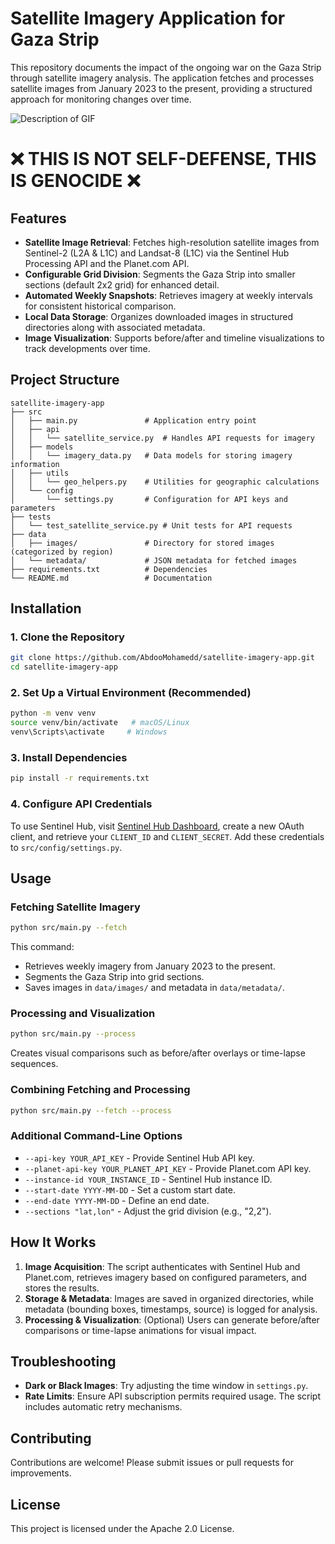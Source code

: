 # Satellite Imagery Application for Gaza Strip

This repository documents the impact of the ongoing war on the Gaza Strip through satellite imagery analysis. The application fetches and processes satellite images from January 2023 to the present, providing a structured approach for monitoring changes over time.

![Description of GIF](geza_before_after.gif)
# ❌ THIS IS NOT SELF-DEFENSE, THIS IS GENOCIDE ❌

## Features

- **Satellite Image Retrieval**: Fetches high-resolution satellite images from Sentinel-2 (L2A & L1C) and Landsat-8 (L1C) via the Sentinel Hub Processing API and the Planet.com API.
- **Configurable Grid Division**: Segments the Gaza Strip into smaller sections (default 2x2 grid) for enhanced detail.
- **Automated Weekly Snapshots**: Retrieves imagery at weekly intervals for consistent historical comparison.
- **Local Data Storage**: Organizes downloaded images in structured directories along with associated metadata.
- **Image Visualization**: Supports before/after and timeline visualizations to track developments over time.

## Project Structure

```
satellite-imagery-app
├── src
│   ├── main.py               # Application entry point
│   ├── api
│   │   └── satellite_service.py  # Handles API requests for imagery
│   ├── models
│   │   └── imagery_data.py   # Data models for storing imagery information
│   ├── utils
│   │   └── geo_helpers.py    # Utilities for geographic calculations
│   └── config
│       └── settings.py       # Configuration for API keys and parameters
├── tests
│   └── test_satellite_service.py # Unit tests for API requests
├── data
│   ├── images/               # Directory for stored images (categorized by region)
│   └── metadata/             # JSON metadata for fetched images
├── requirements.txt          # Dependencies
└── README.md                 # Documentation
```

## Installation

### 1. Clone the Repository

```sh
git clone https://github.com/AbdooMohamedd/satellite-imagery-app.git
cd satellite-imagery-app
```

### 2. Set Up a Virtual Environment (Recommended)

```sh
python -m venv venv
source venv/bin/activate   # macOS/Linux
venv\Scripts\activate     # Windows
```

### 3. Install Dependencies

```sh
pip install -r requirements.txt
```

### 4. Configure API Credentials

To use Sentinel Hub, visit [Sentinel Hub Dashboard](https://apps.sentinel-hub.com/dashboard/#/account/settings), create a new OAuth client, and retrieve your `CLIENT_ID` and `CLIENT_SECRET`. Add these credentials to `src/config/settings.py`.

## Usage

### Fetching Satellite Imagery

```sh
python src/main.py --fetch
```

This command:

- Retrieves weekly imagery from January 2023 to the present.
- Segments the Gaza Strip into grid sections.
- Saves images in `data/images/` and metadata in `data/metadata/`.

### Processing and Visualization

```sh
python src/main.py --process
```

Creates visual comparisons such as before/after overlays or time-lapse sequences.

### Combining Fetching and Processing

```sh
python src/main.py --fetch --process
```

### Additional Command-Line Options

- `--api-key YOUR_API_KEY` - Provide Sentinel Hub API key.
- `--planet-api-key YOUR_PLANET_API_KEY` - Provide Planet.com API key.
- `--instance-id YOUR_INSTANCE_ID` - Sentinel Hub instance ID.
- `--start-date YYYY-MM-DD` - Set a custom start date.
- `--end-date YYYY-MM-DD` - Define an end date.
- `--sections "lat,lon"` - Adjust the grid division (e.g., "2,2").

## How It Works

1. **Image Acquisition**: The script authenticates with Sentinel Hub and Planet.com, retrieves imagery based on configured parameters, and stores the results.
2. **Storage & Metadata**: Images are saved in organized directories, while metadata (bounding boxes, timestamps, source) is logged for analysis.
3. **Processing & Visualization**: (Optional) Users can generate before/after comparisons or time-lapse animations for visual impact.

## Troubleshooting

- **Dark or Black Images**: Try adjusting the time window in `settings.py`.
- **Rate Limits**: Ensure API subscription permits required usage. The script includes automatic retry mechanisms.

## Contributing

Contributions are welcome! Please submit issues or pull requests for improvements.

## License

This project is licensed under the Apache 2.0 License.

